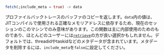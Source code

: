 ```julia
fetch(;include_meta = true) -> data
```

プロファイルバックトレースのバッファのコピーを返します。`data`内の値は、JITコンパイルで使用される正確なメモリアドレスに依存するため、現在のセッションのこのマシンでのみ意味があります。この関数は主に内部使用のためのものであり、ほとんどのユーザーには[`retrieve`](@ref)の方が良い選択かもしれません。デフォルトでは、threadidやtaskidなどのメタデータが含まれています。メタデータを削除するには、`include_meta`を`false`に設定してください。
